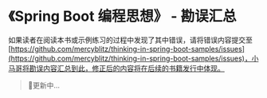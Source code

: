 # 《Spring Boot 编程思想》 - 勘误汇总

如果读者在阅读本书或示例练习的过程中发现了其中错误，请将错误内容提交至 [https://github.com/mercyblitz/thinking-in-spring-boot-samples/issues](https://github.com/mercyblitz/thinking-in-spring-boot-samples/issues)，小马哥将勘误内容汇总到此，修正后的内容将在后续的书籍发行中体现。

> 更新中...